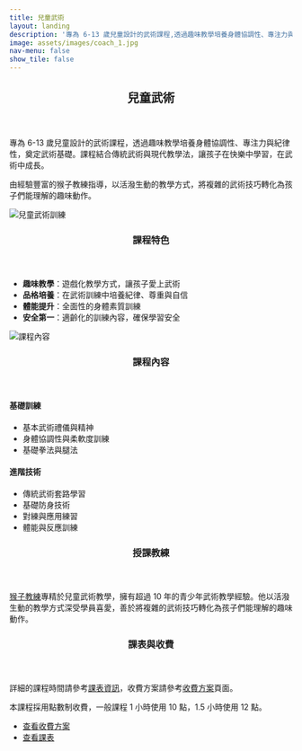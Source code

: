 ```yaml
---
title: 兒童武術
layout: landing
description: '專為 6-13 歲兒童設計的武術課程,透過趣味教學培養身體協調性、專注力與紀律性'
image: assets/images/coach_1.jpg
nav-menu: false
show_tile: false
---
```


<!-- Main -->
<div id="main">

<!-- One -->
<section id="one">
	<div class="inner">
		<header class="major">
			<h2>兒童武術</h2>
		</header>
		<p>專為 6-13 歲兒童設計的武術課程，透過趣味教學培養身體協調性、專注力與紀律性，奠定武術基礎。課程結合傳統武術與現代教學法，讓孩子在快樂中學習，在武術中成長。</p>
		<p>由經驗豐富的猴子教練指導，以活潑生動的教學方式，將複雜的武術技巧轉化為孩子們能理解的趣味動作。</p>
	</div>
</section>

<!-- Two -->
<section id="two" class="spotlights">
	<section>
		<div class="image">
			<img src="{% link assets/images/coach_1.jpg %}" alt="兒童武術訓練" data-position="center center" />
		</div>
		<div class="content">
			<div class="inner">
				<header class="major">
					<h3>課程特色</h3>
				</header>
				<ul>
					<li><strong>趣味教學</strong>：遊戲化教學方式，讓孩子愛上武術</li>
					<li><strong>品格培養</strong>：在武術訓練中培養紀律、尊重與自信</li>
					<li><strong>體能提升</strong>：全面性的身體素質訓練</li>
					<li><strong>安全第一</strong>：適齡化的訓練內容，確保學習安全</li>
				</ul>
			</div>
		</div>
	</section>
	<section>
		<div class="image">
			<img src="{% link assets/images/coach_3.jpg %}" alt="課程內容" data-position="top center" />
		</div>
		<div class="content">
			<div class="inner">
				<header class="major">
					<h3>課程內容</h3>
				</header>
				<h4>基礎訓練</h4>
				<ul>
					<li>基本武術禮儀與精神</li>
					<li>身體協調性與柔軟度訓練</li>
					<li>基礎拳法與腿法</li>
				</ul>
				<h4>進階技術</h4>
				<ul>
					<li>傳統武術套路學習</li>
					<li>基礎防身技術</li>
					<li>對練與應用練習</li>
					<li>體能與反應訓練</li>
				</ul>
			</div>
		</div>
	</section>
</section>

<!-- Three -->
<section id="three">
	<div class="inner">
		<header class="major">
			<h3>授課教練</h3>
		</header>
		<p><a href="{% link teachers/coach-monkey.md %}">猴子教練</a>專精於兒童武術教學，擁有超過 10 年的青少年武術教學經驗。他以活潑生動的教學方式深受學員喜愛，善於將複雜的武術技巧轉化為孩子們能理解的趣味動作。</p>
	</div>
</section>

<!-- Four -->
<section id="four">
	<div class="inner">
		<header class="major">
			<h3>課表與收費</h3>
		</header>
		<p>詳細的課程時間請參考<a href="{% link schedule.md %}">課表資訊</a>，收費方案請參考<a href="{% link pricing.md %}">收費方案</a>頁面。</p>
		<p>本課程採用點數制收費，一般課程 1 小時使用 10 點，1.5 小時使用 12 點。</p>
		<ul class="actions">
			<li><a href="{% link pricing.md %}" class="button">查看收費方案</a></li>
			<li><a href="{% link schedule.md %}" class="button">查看課表</a></li>
		</ul>
	</div>
</section>

</div>
